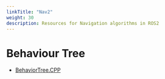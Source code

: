 ```yaml
---
linkTitle: "Nav2"  
weight: 30  
description: Resources for Navigation algorithms in ROS2
---
```


# Behaviour Tree

* [BehaviorTree.CPP](https://www.behaviortree.dev/)
